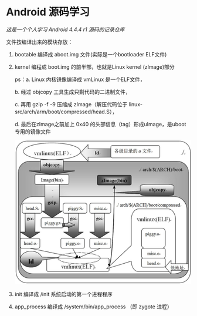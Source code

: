 # **Android 源码学习**

*这是一个个人学习 Android 4.4.4 r1 源码的记录仓库*



文件按编译出来的模块存放：

1. bootable 编译成  aboot.img 文件(实际是一个bootloader ELF文件)

2. kernel 编程成 boot.img 的前半部，也就是Linux kernel (zImage)部分

   ps：a. Linux 内核镜像编译成 vmLinux 是一个ELF文件，

   b. 经过 objcopy 工具生成只剩代码的二进制文件，

   c. 再用 gzip -f -9 压缩成 zImage（解压代码位于 linux-src/arch/arm/boot/compressed/head.S），

   d. 最后在zImage之前加上 0x40 的头部信息（tag）形成uImage，是uboot专用的镜像文件 

   ![zImage的产生过程](./img/zImage的产生过程.jpg)

3. init 编译成 /init 系统启动的第一个进程程序

4. app_process 编译成 /system/bin/app_process （即 zygote 进程）

